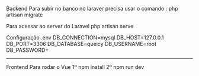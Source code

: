 Backend
Para subir no banco no laraver precisa usar o comando :
php artisan migrate

Para acessar ao server do Laravel 
php artisan serve

Configuração .env
DB_CONNECTION=mysql
DB_HOST=127.0.0.1
DB_PORT=3306
DB_DATABASE=queicy
DB_USERNAME=root
DB_PASSWORD=
******************************************************************************************************************

Frontend
Para rodar o Vue 
 1º npm install
2º npm run dev
